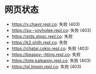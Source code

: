 # 网页状态
- https://v.chavir.repl.co: 失败 (403)
- https://su--yoyholee.repl.co: 失败 (403)
- https://stds.stpsc.repl.co: 失败
- https://k2.shilh.repl.co: 失败
- https://chatai.cokio.repl.co: 失败 (403)
- https://beaspy--hting.repl.co: 失败
- https://tote.kaikaixin.repl.co: 失败 (403)
- https://qi.limqin.repl.co: 失败 (403)
